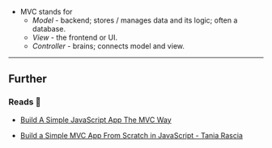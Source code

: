 - MVC stands for
    - _Model_ - backend; stores / manages data and its logic; often a database.
    - _View_ - the frontend or UI.
    - _Controller_ - brains; connects model and view.

---
## Further

### Reads 📄

- [Build A Simple JavaScript App The MVC Way](https://www.awwwards.com/build-a-simple-javascript-app-the-mvc-way.html)

- [Build a Simple MVC App From Scratch in JavaScript - Tania Rascia](https://www.taniarascia.com/javascript-mvc-todo-app/)